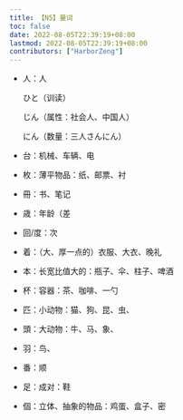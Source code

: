 ```yaml
---
title: 【N5】量词
toc: false
date: 2022-08-05T22:39:19+08:00
lastmod: 2022-08-05T22:39:19+08:00
contributors: ["HarborZeng"]
---
```


- 人：人

   ひと（训读）

   じん（属性：社会人、中国人）

   にん（数量：三人さんにん）

- 台：机械、车辆、电

- 枚：薄平物品：纸、邮票、衬

- 冊：书、笔记

- 歳：年龄（差

- 回/度：次

- 着：（大、厚一点的）衣服、大衣、晚礼

- 本：长宽比值大的：瓶子、伞、柱子、啤酒

- 杯：容器：茶、咖啡、一勺

- 匹：小动物：猫、狗、昆、虫、

- 頭：大动物：牛、马、象、

- 羽：鸟、

- 番：顺

- 足：成对：鞋

- 個：立体、抽象的物品：鸡蛋、盒子、密

